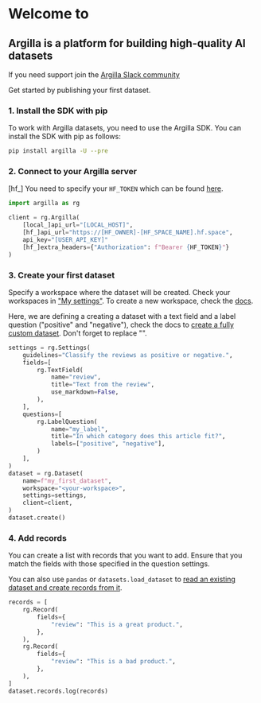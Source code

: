 <div class="start-page__intro" markdown="1">

# Welcome to

## Argilla is a platform for building high-quality AI datasets

If you need support join the [Argilla Slack community](https://join.slack.com/t/rubrixworkspace/shared_invite/zt-whigkyjn-a3IUJLD7gDbTZ0rKlvcJ5g)

</div>

<div class="start-page__content" markdown="1">

Get started by publishing your first dataset.

### 1. Install the SDK with pip

To work with Argilla datasets, you need to use the Argilla SDK. You can install the SDK with pip as follows:

```sh
pip install argilla -U --pre
```

### 2. Connect to your Argilla server

[hf_] You need to specify your `HF_TOKEN` which can be found [here](https://huggingface.co/settings/tokens).

```python
import argilla as rg

client = rg.Argilla(
    [local_]api_url="[LOCAL_HOST]",
    [hf_]api_url="https://[HF_OWNER]-[HF_SPACE_NAME].hf.space",
    api_key="[USER_API_KEY]"
    [hf_]extra_headers={"Authorization": f"Bearer {HF_TOKEN}"}
)
```

### 3. Create your first dataset

Specify a workspace where the dataset will be created. Check your workspaces in ["My settings"](/user-settings). To create a new workspace, check the [docs](https://argilla-io.github.io/argilla/latest/how_to_guides/workspace/).

Here, we are defining a creating a dataset with a text field and a label question ("positive" and "negative"), check the docs to [create a fully custom dataset](https://argilla-io.github.io/argilla/latest/how_to_guides/dataset/). Don't forget to replace "<your-workspace>".

```python
settings = rg.Settings(
    guidelines="Classify the reviews as positive or negative.",
    fields=[
        rg.TextField(
            name="review",
            title="Text from the review",
            use_markdown=False,
        ),
    ],
    questions=[
        rg.LabelQuestion(
            name="my_label",
            title="In which category does this article fit?",
            labels=["positive", "negative"],
        )
    ],
)
dataset = rg.Dataset(
    name=f"my_first_dataset",
    workspace="<your-workspace>",
    settings=settings,
    client=client,
)
dataset.create()
```

### 4. Add records

You can create a list with records that you want to add. Ensure that you match the fields with those specified in the question settings.

You can also use `pandas` or `datasets.load_dataset` to [read an existing dataset and create records from it](https://argilla-io.github.io/argilla/latest/how_to_guides/record/).

```python
records = [
    rg.Record(
        fields={
            "review": "This is a great product.",
        },
    ),
    rg.Record(
        fields={
            "review": "This is a bad product.",
        },
    ),
]
dataset.records.log(records)
```

</div>
